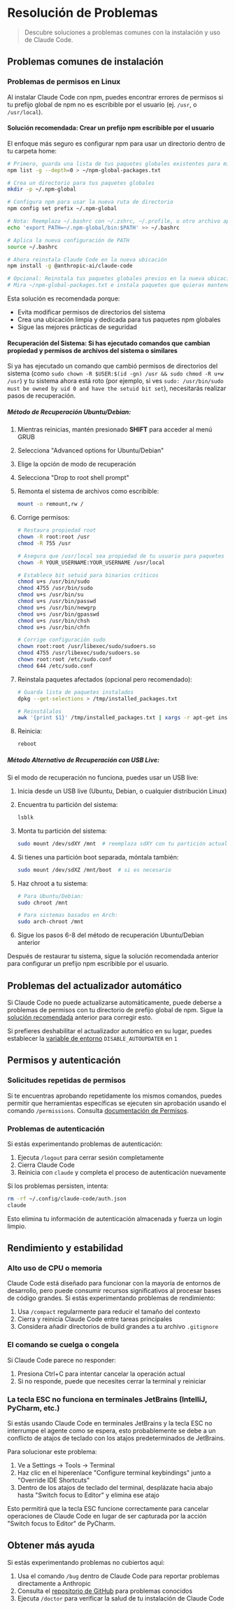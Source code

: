 # Resolución de Problemas

> Descubre soluciones a problemas comunes con la instalación y uso de Claude Code.

## Problemas comunes de instalación

### Problemas de permisos en Linux

Al instalar Claude Code con npm, puedes encontrar errores de permisos si tu prefijo global de npm no es escribible por el usuario (ej. `/usr`, o `/usr/local`).

#### Solución recomendada: Crear un prefijo npm escribible por el usuario

El enfoque más seguro es configurar npm para usar un directorio dentro de tu carpeta home:

```bash
# Primero, guarda una lista de tus paquetes globales existentes para migración posterior
npm list -g --depth=0 > ~/npm-global-packages.txt

# Crea un directorio para tus paquetes globales
mkdir -p ~/.npm-global

# Configura npm para usar la nueva ruta de directorio
npm config set prefix ~/.npm-global

# Nota: Reemplaza ~/.bashrc con ~/.zshrc, ~/.profile, u otro archivo apropiado para tu shell
echo 'export PATH=~/.npm-global/bin:$PATH' >> ~/.bashrc

# Aplica la nueva configuración de PATH
source ~/.bashrc

# Ahora reinstala Claude Code en la nueva ubicación
npm install -g @anthropic-ai/claude-code

# Opcional: Reinstala tus paquetes globales previos en la nueva ubicación
# Mira ~/npm-global-packages.txt e instala paquetes que quieras mantener
```

Esta solución es recomendada porque:

- Evita modificar permisos de directorios del sistema
- Crea una ubicación limpia y dedicada para tus paquetes npm globales
- Sigue las mejores prácticas de seguridad

#### Recuperación del Sistema: Si has ejecutado comandos que cambian propiedad y permisos de archivos del sistema o similares

Si ya has ejecutado un comando que cambió permisos de directorios del sistema (como `sudo chown -R $USER:$(id -gn) /usr && sudo chmod -R u+w /usr`) y tu sistema ahora está roto (por ejemplo, si ves `sudo: /usr/bin/sudo must be owned by uid 0 and have the setuid bit set`), necesitarás realizar pasos de recuperación.

##### Método de Recuperación Ubuntu/Debian:

1. Mientras reinicias, mantén presionado **SHIFT** para acceder al menú GRUB

2. Selecciona "Advanced options for Ubuntu/Debian"

3. Elige la opción de modo de recuperación

4. Selecciona "Drop to root shell prompt"

5. Remonta el sistema de archivos como escribible:

   ```bash
   mount -o remount,rw /
   ```

6. Corrige permisos:

   ```bash
   # Restaura propiedad root
   chown -R root:root /usr
   chmod -R 755 /usr

   # Asegura que /usr/local sea propiedad de tu usuario para paquetes npm
   chown -R YOUR_USERNAME:YOUR_USERNAME /usr/local

   # Establece bit setuid para binarios críticos
   chmod u+s /usr/bin/sudo
   chmod 4755 /usr/bin/sudo
   chmod u+s /usr/bin/su
   chmod u+s /usr/bin/passwd
   chmod u+s /usr/bin/newgrp
   chmod u+s /usr/bin/gpasswd
   chmod u+s /usr/bin/chsh
   chmod u+s /usr/bin/chfn

   # Corrige configuración sudo
   chown root:root /usr/libexec/sudo/sudoers.so
   chmod 4755 /usr/libexec/sudo/sudoers.so
   chown root:root /etc/sudo.conf
   chmod 644 /etc/sudo.conf
   ```

7. Reinstala paquetes afectados (opcional pero recomendado):

   ```bash
   # Guarda lista de paquetes instalados
   dpkg --get-selections > /tmp/installed_packages.txt

   # Reinstálalos
   awk '{print $1}' /tmp/installed_packages.txt | xargs -r apt-get install --reinstall -y
   ```

8. Reinicia:
   ```bash
   reboot
   ```

##### Método Alternativo de Recuperación con USB Live:

Si el modo de recuperación no funciona, puedes usar un USB live:

1. Inicia desde un USB live (Ubuntu, Debian, o cualquier distribución Linux)

2. Encuentra tu partición del sistema:

   ```bash
   lsblk
   ```

3. Monta tu partición del sistema:

   ```bash
   sudo mount /dev/sdXY /mnt  # reemplaza sdXY con tu partición actual del sistema
   ```

4. Si tienes una partición boot separada, móntala también:

   ```bash
   sudo mount /dev/sdXZ /mnt/boot  # si es necesario
   ```

5. Haz chroot a tu sistema:

   ```bash
   # Para Ubuntu/Debian:
   sudo chroot /mnt

   # Para sistemas basados en Arch:
   sudo arch-chroot /mnt
   ```

6. Sigue los pasos 6-8 del método de recuperación Ubuntu/Debian anterior

Después de restaurar tu sistema, sigue la solución recomendada anterior para configurar un prefijo npm escribible por el usuario.

## Problemas del actualizador automático

Si Claude Code no puede actualizarse automáticamente, puede deberse a problemas de permisos con tu directorio de prefijo global de npm. Sigue la [solución recomendada](#solución-recomendada-crear-un-prefijo-npm-escribible-por-el-usuario) anterior para corregir esto.

Si prefieres deshabilitar el actualizador automático en su lugar, puedes establecer la [variable de entorno](settings#variables-de-entorno) `DISABLE_AUTOUPDATER` en `1`

## Permisos y autenticación

### Solicitudes repetidas de permisos

Si te encuentras aprobando repetidamente los mismos comandos, puedes permitir que herramientas específicas se ejecuten sin aprobación usando el comando `/permissions`. Consulta [documentación de Permisos](/en/docs/claude-code/iam#configuring-permissions).

### Problemas de autenticación

Si estás experimentando problemas de autenticación:

1. Ejecuta `/logout` para cerrar sesión completamente
2. Cierra Claude Code
3. Reinicia con `claude` y completa el proceso de autenticación nuevamente

Si los problemas persisten, intenta:

```bash
rm -rf ~/.config/claude-code/auth.json
claude
```

Esto elimina tu información de autenticación almacenada y fuerza un login limpio.

## Rendimiento y estabilidad

### Alto uso de CPU o memoria

Claude Code está diseñado para funcionar con la mayoría de entornos de desarrollo, pero puede consumir recursos significativos al procesar bases de código grandes. Si estás experimentando problemas de rendimiento:

1. Usa `/compact` regularmente para reducir el tamaño del contexto
2. Cierra y reinicia Claude Code entre tareas principales
3. Considera añadir directorios de build grandes a tu archivo `.gitignore`

### El comando se cuelga o congela

Si Claude Code parece no responder:

1. Presiona Ctrl+C para intentar cancelar la operación actual
2. Si no responde, puede que necesites cerrar la terminal y reiniciar

### La tecla ESC no funciona en terminales JetBrains (IntelliJ, PyCharm, etc.)

Si estás usando Claude Code en terminales JetBrains y la tecla ESC no interrumpe el agente como se espera, esto probablemente se debe a un conflicto de atajos de teclado con los atajos predeterminados de JetBrains.

Para solucionar este problema:

1. Ve a Settings → Tools → Terminal
2. Haz clic en el hiperenlace "Configure terminal keybindings" junto a "Override IDE Shortcuts"
3. Dentro de los atajos de teclado del terminal, desplázate hacia abajo hasta "Switch focus to Editor" y elimina ese atajo

Esto permitirá que la tecla ESC funcione correctamente para cancelar operaciones de Claude Code en lugar de ser capturada por la acción "Switch focus to Editor" de PyCharm.

## Obtener más ayuda

Si estás experimentando problemas no cubiertos aquí:

1. Usa el comando `/bug` dentro de Claude Code para reportar problemas directamente a Anthropic
2. Consulta el [repositorio de GitHub](https://github.com/anthropics/claude-code) para problemas conocidos
3. Ejecuta `/doctor` para verificar la salud de tu instalación de Claude Code